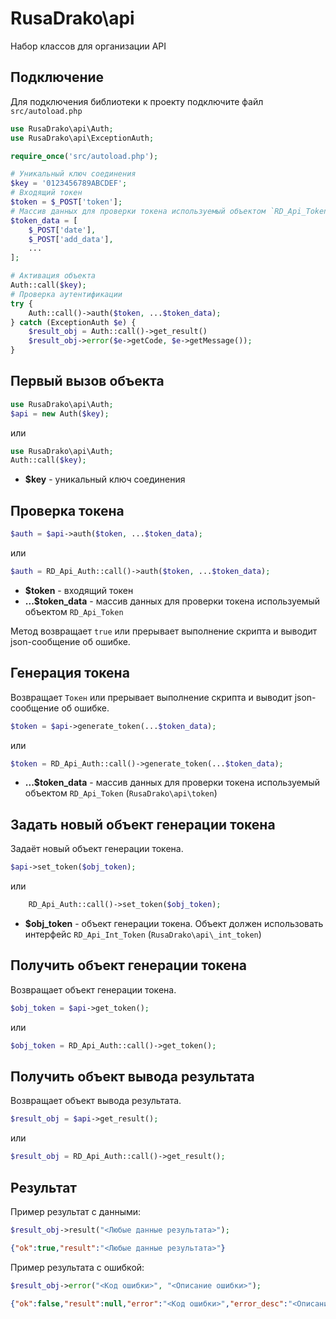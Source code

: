 # RusaDrako\\api

Набор классов для организации API


## Подключение

Для подключения библиотеки к проекту подключите файл `src/autoload.php`

```php
use RusaDrako\api\Auth;
use RusaDrako\api\ExceptionAuth;

require_once('src/autoload.php');

# Уникальный ключ соединения
$key = '0123456789ABCDEF';
# Входящий токен
$token = $_POST['token'];
# Массив данных для проверки токена используемый объектом `RD_Api_Token`
$token_data = [
    $_POST['date'],
    $_POST['add_data'],
    ...
];

# Активация объекта
Auth::call($key);
# Проверка аутентификации
try {
    Auth::call()->auth($token, ...$token_data);
} catch (ExceptionAuth $e) {
    $result_obj = Auth::call()->get_result()
    $result_obj->error($e->getCode, $e->getMessage());
}
```


## Первый вызов объекта
```php
use RusaDrako\api\Auth;
$api = new Auth($key);
```
или
```php
use RusaDrako\api\Auth;
Auth::call($key);
```
- **$key** - уникальный ключ соединения


## Проверка токена
```php
$auth = $api->auth($token, ...$token_data);
```
или
```php
$auth = RD_Api_Auth::call()->auth($token, ...$token_data);
```
- **$token** - входящий токен
- **...$token_data** - массив данных для проверки токена используемый объектом `RD_Api_Token`

Метод возвращает `true` или прерывает выполнение скрипта и выводит json-сообщение об ошибке.


## Генерация токена
Возвращает `Токен` или прерывает выполнение скрипта и выводит json-сообщение об ошибке.
```php
$token = $api->generate_token(...$token_data);
```
или
```php
$token = RD_Api_Auth::call()->generate_token(...$token_data);
```
- **...$token_data** - массив данных для проверки токена используемый объектом `RD_Api_Token` (`RusaDrako\api\token`)


## Задать новый объект генерации токена
Задаёт новый объект генерации токена.
```php
$api->set_token($obj_token);
```
или
```php
	RD_Api_Auth::call()->set_token($obj_token);
```
- **$obj_token** - объект генерации токена. Объект должен использовать интерфейс `RD_Api_Int_Token` (`RusaDrako\api\_int_token`)


## Получить объект генерации токена
Возвращает объект генерации токена.
```php
$obj_token = $api->get_token();
```
или
```php
$obj_token = RD_Api_Auth::call()->get_token();
```


## Получить объект вывода результата
Возвращает объект вывода результата.
```php
$result_obj = $api->get_result();
```
или
```php
$result_obj = RD_Api_Auth::call()->get_result();
```


## Результат
Пример результат с данными:
```php
$result_obj->result("<Любые данные результата>");
```
```json
{"ok":true,"result":"<Любые данные результата>"}
```

Пример результата с ошибкой:
```php
$result_obj->error("<Код ошибки>", "<Описание ошибки>");
```
```json
{"ok":false,"result":null,"error":"<Код ошибки>","error_desc":"<Описание ошибки>"}
```
